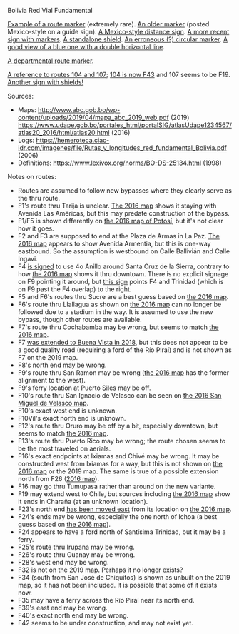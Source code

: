 Bolivia Red Vial Fundamental

[Example of a route marker](https://www.google.com/maps/@-16.309534,-67.9036088,3a,23.7y,66.58h,110.58t/data=!3m6!1e1!3m4!1sSQD1MTkuedefYSF_PGcVdw!2e0!7i13312!8i6656?entry=ttu) (extremely rare). [An older marker](https://www.google.com/maps/@-19.4849458,-65.8021869,3a,15.1y,53.12h,80.54t/data=!3m6!1e1!3m4!1s86t-6fNUwdD5WhA59leLgQ!2e0!7i13312!8i6656?entry=ttu) (posted Mexico-style on a guide sign). [A Mexico-style distance sign](https://www.google.com/maps/@-17.6522017,-66.4597196,3a,17.2y,170.43h,86.86t/data=!3m6!1e1!3m4!1sO00-6Zi2ao45ehrndRQzKg!2e0!7i13312!8i6656?entry=ttu). [A more recent sign with markers](https://www.mapillary.com/app/?lat=-17.680936921111055&lng=-66.80246975249997&z=18.781043044844054&focus=photo&pKey=149130981146221&x=0.7360365590631918&y=0.5808810601030785&zoom=1.7191977077363896). [A standalone shield](https://www.google.com/maps/@-20.0127324,-63.5313997,3a,15y,15.2h,86.27t/data=!3m6!1e1!3m4!1sfVaZg3gF3jLNZoDrqP9Ssg!2e0!7i13312!8i6656?entry=ttu). [An erroneous (?) circular marker](https://www.google.com/maps/@-20.4528088,-63.278444,3a,15y,9.34h,89.98t/data=!3m6!1e1!3m4!1s6sH_zWRnhHVra6TU7AwL0w!2e0!7i13312!8i6656?entry=ttu). [A good view of a blue one with a double horizontal line](https://www.mapillary.com/app/?lat=-18.1961115&lng=-65.1924379&z=17&focus=photo&pKey=212277914779952&x=0.7443315680142774&y=0.5591390032162581&zoom=1.7191977077363896).

[A departmental route marker](https://www.google.com/maps/@-17.3818155,-65.8344502,3a,15.4y,208.09h,80.7t/data=!3m6!1e1!3m4!1sySUvnkh3UHRTRfmNO6SiIg!2e0!7i13312!8i6656?entry=ttu).

[A reference to routes 104 and 107](https://www.google.com/maps/@-16.6498629,-68.297511,3a,15y,275.72h,89.65t/data=!3m6!1e1!3m4!1sy2k4PWjQZcRZpCq07gslCw!2e0!7i13312!8i6656?entry=ttu); [104 is now F43](https://urgente.bo/noticia/otra-opci%C3%B3n-para-ir-al-pac%C3%ADfico-almuerza-en-tacna-y-cena-en-la-paz) and 107 seems to be F19. [Another sign with shields!](https://www.google.com/maps/@-16.6471691,-68.3231917,3a,15y,274.14h,87.57t/data=!3m6!1e1!3m4!1smHnxJUkM8_hNuaobjRXB7w!2e0!7i13312!8i6656?entry=ttu)

Sources:
* Maps: http://www.abc.gob.bo/wp-content/uploads/2019/04/mapa_abc_2019_web.pdf (2019) https://www.udape.gob.bo/portales_html/portalSIG/atlasUdape1234567/atlas20_2016/html/atlas20.html (2016)
* Logs: https://hemeroteca.ciac-idr.com/imagenes/file/Rutas_y_longitudes_red_fundamental_Bolivia.pdf (2006)
* Definitions: https://www.lexivox.org/norms/BO-DS-25134.html (1998)

Notes on routes:
* Routes are assumed to follow new bypasses where they clearly serve as the thru route.
* F1's route thru Tarija is unclear. [The 2016 map](https://www.udape.gob.bo/portales_html/portalSIG/atlasUdape1234567/atlas20_2016/maps/V50601.htm) shows it staying with Avenida Las Américas, but this may predate construction of the bypass.
* F1/F5 is shown differently on [the 2016 map of Potosí](https://www.udape.gob.bo/portales_html/portalSIG/atlasUdape1234567/atlas20_2016/maps/V50101.htm), but it's not clear how it goes.
* F2 and F3 are supposed to end at the Plaza de Armas in La Paz. [The 2016 map](https://www.udape.gob.bo/portales_html/portalSIG/atlasUdape1234567/atlas20_2016/maps/V20105.htm) appears to show Avenida Armentia, but this is one-way eastbound. So the assumption is westbound on Calle Ballivián and Calle Ingavi.
* F4 [is signed](https://www.mapillary.com/app/?lat=-17.745793595671&lng=-63.173722074242&z=17&pKey=801379154145856&focus=photo&x=0.38488386937196895&y=0.1800750191559125&zoom=1.2768436052698442) to use 4o Anillo around Santa Cruz de la Sierra, contrary to how [the 2016 map](https://www.udape.gob.bo/portales_html/portalSIG/atlasUdape1234567/atlas20_2016/maps/V70101.htm) shows it thru downtown. There is no explicit signage on F9 pointing it around, but [this sign](https://www.mapillary.com/app/?lat=-17.813701399972&lng=-63.210142799972&z=17&pKey=1404112697111853&focus=photo&x=0.5175739024323103&y=0.407546542850064&zoom=1.7191977077363896) points F4 and Trinidad (which is on F9 past the F4 overlap) to the right.
* F5 and F6's routes thru Sucre are a best guess based on [the 2016 map](https://www.udape.gob.bo/portales_html/portalSIG/atlasUdape1234567/atlas20_2016/maps/V10101.htm).
* F6's route thru Llallagua as shown on [the 2016 map](https://www.udape.gob.bo/portales_html/portalSIG/atlasUdape1234567/atlas20_2016/maps/V50203.htm) can no longer be followed due to a stadium in the way. It is assumed to use the new bypass, though other routes are available.
* F7's route thru Cochabamba may be wrong, but seems to match [the 2016 map](https://www.udape.gob.bo/portales_html/portalSIG/atlasUdape1234567/atlas20_2016/maps/V30101.htm).
* F7 [was extended to Buena Vista in 2018](https://www.lexivox.org/norms/BO-DS-N3480.html), but this does not appear to be a good quality road (requiring a ford of the Río Piraí) and is not shown as F7 on the 2019 map.
* F8's north end may be wrong.
* F9's route thru San Ramon may be wrong ([the 2016 map](https://www.udape.gob.bo/portales_html/portalSIG/atlasUdape1234567/atlas20_2016/maps/V80702.htm) has the former alignment to the west).
* F9's ferry location at Puerto Siles may be off.
* F10's route thru San Ignacio de Velasco can be seen on [the 2016 San Miguel de Velasco map](https://www.udape.gob.bo/portales_html/portalSIG/atlasUdape1234567/atlas20_2016/maps/V70302.htm).
* F10's exact west end is unknown.
* F10Vil's exact north end is unknown.
* F12's route thru Oruro may be off by a bit, especially downtown, but seems to match [the 2016 map](https://www.udape.gob.bo/portales_html/portalSIG/atlasUdape1234567/atlas20_2016/maps/V40101.htm).
* F13's route thru Puerto Rico may be wrong; the route chosen seems to be the most traveled on aerials.
* F16's exact endpoints at Ixiamas and Chivé may be wrong. It may be constructed west from Ixiamas for a way, but this is not shown on [the 2016 map](https://www.udape.gob.bo/portales_html/portalSIG/atlasUdape1234567/atlas20_2016/maps/V21501.htm) or the 2019 map. The same is true of a possible extension north from F26 ([2016 map](https://www.udape.gob.bo/portales_html/portalSIG/atlasUdape1234567/atlas20_2016/maps/V20701.htm)).
* F16 may go thru Tumupasa rather than around on the new variante.
* F19 may extend west to Chile, but sources including [the 2016 map](https://www.udape.gob.bo/portales_html/portalSIG/atlasUdape1234567/atlas20_2016/maps/V20305.htm) show it ends in Charaña (at an unknown location).
* F23's north end [has been moved east](https://www.mapillary.com/app/?lat=-17.5147219&lng=-65.8338577&z=17&focus=photo&pKey=180591061269562&x=0.6059246270587711&y=0.6377716427514172&zoom=1.7191977077363896) from its location on [the 2016 map](https://www.udape.gob.bo/portales_html/portalSIG/atlasUdape1234567/atlas20_2016/maps/V31403.htm).
* F24's ends may be wrong, especially the one north of Ichoa (a best guess based on [the 2016 map](https://www.udape.gob.bo/portales_html/portalSIG/atlasUdape1234567/atlas20_2016/maps/V31003.htm)).
* F24 appears to have a ford north of Santísima Trinidad, but it may be a ferry.
* F25's route thru Irupana may be wrong.
* F26's route thru Guanay may be wrong.
* F28's west end may be wrong.
* F32 is not on the 2019 map. Perhaps it no longer exists?
* F34 (south from San José de Chiquitos) is shown as unbuilt on the 2019 map, so it has not been included. It is possible that some of it exists now.
* F35 may have a ferry across the Río Piraí near its north end.
* F39's east end may be wrong.
* F40's exact north end may be wrong.
* F42 seems to be under construction, and may not exist yet.
